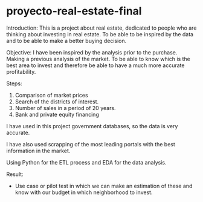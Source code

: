 # proyecto-real-estate-final
Introduction:
This is a project about real estate, dedicated to people who are thinking about investing in real estate. To be able to be inspired by the data and to be able to make a better buying decision. 

Objective:
I have been inspired by the analysis prior to the purchase. Making a previous analysis of the market. To be able to know which is the best area to invest and therefore be able to have a much more accurate profitability.


Steps:
1. Comparison of market prices
2. Search of the districts of interest. 
3. Number of sales in a period of 20 years.
4. Bank and private equity financing 


I have used in this project government databases, so the data is very accurate. 

I have also used scrapping of the most leading portals with the best information in the market.

Using Python for the ETL process and EDA for the data analysis. 


 Result:
  - Use case or pilot test in which we can make an estimation of these and know with our budget in which neighborhood to invest.
